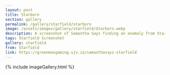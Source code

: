 ```yaml
---
layout: post
title: Starborn
section: gallery
permalink: /gallery/starfield/starborn
image: /assets/images/gallery/starfield/Starborn.webp
description: A screenshot of Samantha Says finding an anomaly from Starfield, taken by Samantha Says.
tags: Starfield Screenshot
gallery: starfield
from: Starfield
link: https://greenmangaming.sjv.io/samanthasays-starfield
---
```

{% include imageGallery.html %}